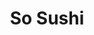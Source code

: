 ---
layout: place
title: So Sushi
permalink: /california/tarzana/so-sushi.html
stateAbbr: CA
stateName: California
cityName: Tarzana
seo:
  type: restaurant
  links: null
place_id: ChIJYVlCgkCZwoARpYOR1kXW1ns
photos:
  - name: >-
      places/ChIJYVlCgkCZwoARpYOR1kXW1ns/photos/AeeoHcLZj1E384aljVaTkOt7_zkjR26MukAhaaZ4ElDrLLc94bSWvYbHXakitudjLK67qrunDfnqeRu4ibTaU7YVxHFfng6fvly4avTLrgp8nOqO1C8jS59RP096NNsP1NHOpPemlJp3xF88Pk9CbIDp7LQ4UvqhNEbAqaNTnv4fiWl61_iUZz3Cswg4cpC5mb-mgt6KBr1eIXaQOGqdpDH7hyf9RhiEBOdAmFZUfjL3SPmZP7BWdnWgfugjDw9COJknsV0I24a0kyhgyMDg-Yx6ha9Vbt9nsifXHGHUvYhNsYcc6A
    widthPx: 4000
    heightPx: 3000
    authorAttributions:
      - displayName: So Sushi
        uri: https://maps.google.com/maps/contrib/112768144111946326353
        photoUri: >-
          https://lh3.googleusercontent.com/a-/ALV-UjXvwm7EaQbHgCOhxRdCwgQC8Bvl9H5tITUJw193HJ0gxcB5XIo=s100-p-k-no-mo
    flagContentUri: >-
      https://www.google.com/local/imagery/report/?cb_client=maps_api_places.places_api&image_key=!1e10!2sAF1QipOhK95DHGhLWnHS3gWGXB75Qq_28g4ZSOY1i7Wk&hl=en-US
    googleMapsUri: >-
      https://www.google.com/maps/place//data=!3m4!1e2!3m2!1sAF1QipOhK95DHGhLWnHS3gWGXB75Qq_28g4ZSOY1i7Wk!2e10!4m2!3m1!1s0x80c2994082425961:0x7bd6d645d69183a5
  - name: >-
      places/ChIJYVlCgkCZwoARpYOR1kXW1ns/photos/AeeoHcKzH0xsOdl_WX-pTmSJKhIlY3m70LH9btHnVzVInFTQAGE-eaVdq4w9g1mCymEZ8ATUsCU1OVJDKQNhdDFdTv812rtVAAbdJAPkWQ7tbIbA8h1g3qVRFU5wdBt-RelOPcTQpFQz0fDTZUwAzeM0QDxU4XPUmHWqeAcZkLg6MrFgiGAXAUmI_yhOfNDxd0fn_aRdGPxdCPoF7Bpt0CjLVNr-b4BpvjmzX-g-1ZwMTc0VcTfiwBFiwRPgMH8GsB4sJ71L1FicLhwdiT2RsXoZhDgHuCb8UGKWTnB0awDfH5oWhg
    widthPx: 3024
    heightPx: 3024
    authorAttributions:
      - displayName: So Sushi
        uri: https://maps.google.com/maps/contrib/112768144111946326353
        photoUri: >-
          https://lh3.googleusercontent.com/a-/ALV-UjXvwm7EaQbHgCOhxRdCwgQC8Bvl9H5tITUJw193HJ0gxcB5XIo=s100-p-k-no-mo
    flagContentUri: >-
      https://www.google.com/local/imagery/report/?cb_client=maps_api_places.places_api&image_key=!1e10!2sAF1QipPmnI4gxn2yClm3BHiNao45J47mHly2jChNiWlR&hl=en-US
    googleMapsUri: >-
      https://www.google.com/maps/place//data=!3m4!1e2!3m2!1sAF1QipPmnI4gxn2yClm3BHiNao45J47mHly2jChNiWlR!2e10!4m2!3m1!1s0x80c2994082425961:0x7bd6d645d69183a5
  - name: >-
      places/ChIJYVlCgkCZwoARpYOR1kXW1ns/photos/AeeoHcK_IZ0pWcGNa-Rq-GuK9zfu_V5bR5MRY8F5V7ppT0Q-3fcISthHg1SsofcamO6qkKXXGXGHgobEvT5s4GiUC-aqOtOGhb_2Efd9LhlEsPz2Lh6bVW--L-vWgD9yO0sXo06PCHr1D-KGZIExSAQfXFcs0RIIYKZjFv24eRSMVoejp3ZAX-JbDtWdoUEwfS_P5onNcOfx51JdmkWLa5euhS0K7jz_VuA7RoXK5BjiJSEcwH09YkYTvm8ZOJ4DYwh6PmtE3Xl2jFl1rJiLrW0ViSFySYxOCHuaTlnZBfA66STvQ8tCrWSrJrpdgGVoWSLEdu4EccnyzKT0_V88yVLFvpNQQ1PgI2U6Tf4eaVb8bLrKkD4R0eUizfqJ1Tmsn72FocLticw6eSnoCzVFWbsw63zybJixIovravfUsALnB3Yx1idU
    widthPx: 4800
    heightPx: 3600
    authorAttributions:
      - displayName: Autumn-Jade Stoner
        uri: https://maps.google.com/maps/contrib/101624370584835606715
        photoUri: >-
          https://lh3.googleusercontent.com/a/ACg8ocIGZYcF3G-1TeMDJfPhOA9E89-uHV4JbLaHo00tSej4y4yx-fg=s100-p-k-no-mo
    flagContentUri: >-
      https://www.google.com/local/imagery/report/?cb_client=maps_api_places.places_api&image_key=!1e10!2sCIHM0ogKEICAgIDrxO6F9QE&hl=en-US
    googleMapsUri: >-
      https://www.google.com/maps/place//data=!3m4!1e2!3m2!1sCIHM0ogKEICAgIDrxO6F9QE!2e10!4m2!3m1!1s0x80c2994082425961:0x7bd6d645d69183a5
  - name: >-
      places/ChIJYVlCgkCZwoARpYOR1kXW1ns/photos/AeeoHcK7AR6wjAey2xjPwE9kPHcelWa2OsR4ZX6s9dA928oge7Sm0cOcDTyp1jzjjxJUNNQpTFHg_TZCcNLqhgWWB4izY7VwTTc0XVIMZOE-dB1PlAJBRMNDxJRHjM2LQkNKBdNT6SGS-4TvzCam9n3nPyqOuboGMK8c0jabWhIJ6xK8KDJvm0MSruhGrsdnY5KLB9wlPh_4pKx95--Kj8fvEQvC0hHHm95t3_8zJXbh75rP3sUuUc632EoqG2hYWXPy75MGJwr6oqhQoavdgTHJVcdw_ruByHvWfh5ERSpwb9vu3TGGZhMGJ6i-MCZ4daFgToPg2LId_kr-tFVnSkucdKcEtPBZbK2hTdbv8TJpcuvtcktWXui1XxvJvyU-p3fgnZ1NcLr1jyYG4QkFnlMLfAIWnRzZIA4_EWrUaNDf0VA
    widthPx: 4800
    heightPx: 3600
    authorAttributions:
      - displayName: may golan
        uri: https://maps.google.com/maps/contrib/102049344380485675292
        photoUri: >-
          https://lh3.googleusercontent.com/a-/ALV-UjVboeYOLa2uonocTlq-EPpBFbZ6AFYW80rCyIORW7caeKQCKPGu=s100-p-k-no-mo
    flagContentUri: >-
      https://www.google.com/local/imagery/report/?cb_client=maps_api_places.places_api&image_key=!1e10!2sCIHM0ogKEICAgMCwhdaNRA&hl=en-US
    googleMapsUri: >-
      https://www.google.com/maps/place//data=!3m4!1e2!3m2!1sCIHM0ogKEICAgMCwhdaNRA!2e10!4m2!3m1!1s0x80c2994082425961:0x7bd6d645d69183a5
  - name: >-
      places/ChIJYVlCgkCZwoARpYOR1kXW1ns/photos/AeeoHcKHZcqD_n4wwGvSFCEMnHYKCSX2zXGzsOKZHN7L8pXziw3827IjAOP4K7g8_cLuDqjhhiQ2FCTk6QKhXBxdZvxCMDO4FADoLMWTNRxDoD067bNBBWZxCHuRL-dk858PoPPTjps4m1gZDSI6WYMuvAUyylbFf4U37k-3iK2S967uZFxPpXz8X9T5mn4ZiPM_83Nv2IbO3dseI5fF42nRMDEaf3-WYPjTxzUIXiOfexRJY6BLclrrmrcw72LS5UEHXXBJstbKyrncud1zakWPQ4OhKaLuAoz1iPOTTGU4xYTkA_YznCWFnhm-u5-HBPQFTgfuPGtrIjIVER5mMI0cxkOO3gKJ3LmYHZpZp9luumvG9TETV1u2hDrr1y02SLODldRJJUKIj95Sp36QxVka-s-B3Gk7fJij9X9ALfA-tg94DBMo
    widthPx: 4080
    heightPx: 3072
    authorAttributions:
      - displayName: L K
        uri: https://maps.google.com/maps/contrib/106717030807949095927
        photoUri: >-
          https://lh3.googleusercontent.com/a-/ALV-UjW2AToTt-1ZClNVi5Kgtdu7fSPtHi2oJoJiOjgxEd3ioxepoXV9=s100-p-k-no-mo
    flagContentUri: >-
      https://www.google.com/local/imagery/report/?cb_client=maps_api_places.places_api&image_key=!1e10!2sCIHM0ogKEICAgMDIp4u9zAE&hl=en-US
    googleMapsUri: >-
      https://www.google.com/maps/place//data=!3m4!1e2!3m2!1sCIHM0ogKEICAgMDIp4u9zAE!2e10!4m2!3m1!1s0x80c2994082425961:0x7bd6d645d69183a5
  - name: >-
      places/ChIJYVlCgkCZwoARpYOR1kXW1ns/photos/AeeoHcKI_IgxbTkekP1dj8AvT8Lthyp53xajowaaGVzxfnF2My03u0Gx-ECSu_EAibRpK3dsKOehcxkUSEYISfPZgHemD-iRzylrnhkhYlVoMOeBYFB_bQG9ErkRwItJO7UffBGAeXpnupS_NxZ4WaBQm8YE-20G45ZUdyLy_RvK5SGXwKTFO7Ce190rg1NoyltkqLgq_aOIAGR6ydP5l_-SY8iefEq4kqggB9iOA3IFrN1zqE48cbiXnSHJMgmEqOLCR9eyRu4tA8U79KLaTx8D1JEH2XMJwUD0kDBafN93fphTy1dj6JfyGiAon_1iX_PyGUE9V7Xcjuw_RaoEb1GYRiwzDEZSpHwGTZw-wt8MIOvrKKPK8jIaSIfyQGpObNuJxUF6xVw_uc3YNKIBiBxj6jQauLbI_tFEG0lgx0YhrXsA1Q8
    widthPx: 3024
    heightPx: 4032
    authorAttributions:
      - displayName: Mayi Barov
        uri: https://maps.google.com/maps/contrib/105050300904308996068
        photoUri: >-
          https://lh3.googleusercontent.com/a-/ALV-UjUDc99F-mEYJXEP7OFoHDROcQNIiEFF2aIK3NShcwSe-_EyHRlaFA=s100-p-k-no-mo
    flagContentUri: >-
      https://www.google.com/local/imagery/report/?cb_client=maps_api_places.places_api&image_key=!1e10!2sCIHM0ogKEICAgMCQo5nF2AE&hl=en-US
    googleMapsUri: >-
      https://www.google.com/maps/place//data=!3m4!1e2!3m2!1sCIHM0ogKEICAgMCQo5nF2AE!2e10!4m2!3m1!1s0x80c2994082425961:0x7bd6d645d69183a5
  - name: >-
      places/ChIJYVlCgkCZwoARpYOR1kXW1ns/photos/AeeoHcLyC3UZq6JKsEoOtzE8LvzqCnHERwCd_0z7wCcoHy1-En2XkU3_eE4ks56TE5YpeI2_V2r5rOVjf_TFO4s9Jj3olAP_GG7Oye47kL-2d0qjVEDu7omwTBByr8DuQwTnSBuyhq1NML8UTKo112-uceDCzDRHslZfShtgdQ2LzQ5Q8GsyMpVo5UoV9yNrWmsiGTCkGiMsQzu_PTTtRip9uzLoI9s1qdx1odAXSYqVQ6wuUQ4yVfatIp6Y1QLw-kLAJoLGnq0LMnnd50s2uFA_eeD2t6pmelYgScixo3dtNlCHXRNu1pGrLAt5EYUFHyV2ciI-Hy6fyJgeec7N3WnVlakJ4U5qubgQ4Z42_-oJ9bvmjkqAvcmWG62HrlmH8JKy3y3noL2Gcw_Zr8D6JWq8jMTseXOAXe43iy4vDXvKDjs
    widthPx: 4800
    heightPx: 3600
    authorAttributions:
      - displayName: Mayi Barov
        uri: https://maps.google.com/maps/contrib/105050300904308996068
        photoUri: >-
          https://lh3.googleusercontent.com/a-/ALV-UjUDc99F-mEYJXEP7OFoHDROcQNIiEFF2aIK3NShcwSe-_EyHRlaFA=s100-p-k-no-mo
    flagContentUri: >-
      https://www.google.com/local/imagery/report/?cb_client=maps_api_places.places_api&image_key=!1e10!2sCIHM0ogKEICAgMCQo5nFGA&hl=en-US
    googleMapsUri: >-
      https://www.google.com/maps/place//data=!3m4!1e2!3m2!1sCIHM0ogKEICAgMCQo5nFGA!2e10!4m2!3m1!1s0x80c2994082425961:0x7bd6d645d69183a5
  - name: >-
      places/ChIJYVlCgkCZwoARpYOR1kXW1ns/photos/AeeoHcJci38_gh7tv176cv8wRd0sMA53dCg-KOmh54s-FHqR8RHcWz2Zi6gyV-qcB7d-eyKKsF6rS2EKYyM37i18lo3CAOqy_73yTqVduezgUDxyuLCoxwKxEUaFwy9Aw3aodI0Xx5jb1KR8Xnb6hdVjRVWMWUIz9KeOkuOc3fEkmCZLXa6RIJeoKNcpJMbDZ-x90_3a9EGjeOXfcy_S4XZ7iXY4rCY7NnhJ_KqWHuxsVsZ1AjZxZJ8AIcEdq_f-PohZJiFqhC-61K4GTFGPOXs6fQCiOrAqrtoJu7flYhPrYvmJsThw36eloPvKXfATJYa2P4zm9T_hu4Qdm4WwN8ZhxJogPukLG3S8xUdF6FYrWVP-eqyn-VjTSkHRMOekzEend_pCDgWeoG6_iH51yVqTwJtcKU-xU2tKLN6zCcfdVesTtUaf
    widthPx: 4080
    heightPx: 3072
    authorAttributions:
      - displayName: Mary Irene Paras Manay Tosch
        uri: https://maps.google.com/maps/contrib/110281196719275968671
        photoUri: >-
          https://lh3.googleusercontent.com/a/ACg8ocJB5OGXFRfOMSxLOfdEK5BqiPGUHoP5x3LfZwcVSeXC4aq77ETm=s100-p-k-no-mo
    flagContentUri: >-
      https://www.google.com/local/imagery/report/?cb_client=maps_api_places.places_api&image_key=!1e10!2sCIHM0ogKEICAgIC99bLfpgE&hl=en-US
    googleMapsUri: >-
      https://www.google.com/maps/place//data=!3m4!1e2!3m2!1sCIHM0ogKEICAgIC99bLfpgE!2e10!4m2!3m1!1s0x80c2994082425961:0x7bd6d645d69183a5
  - name: >-
      places/ChIJYVlCgkCZwoARpYOR1kXW1ns/photos/AeeoHcI15QPN91LvHeas--zm-StUVHvTOydQXnFwAy3jApRFpfMHW9pxDjQM1jEsg02yXE_Yh3YqsQ7eWH6XMJe2ARA5lpXZ31br45E8urgH6qwDyQJxnzamFV61Gfc9LnRTqdnjbBSYZw2Un2RdKWqNKSkG8insoF2_bE0fVRmTdhM2xrJgLTYXIzR13UBak-OOEcQYzSOYG8ovXIuIdVRM8UxUm7XBSsEsqQXQe7leh12r0H3dSgWcyI0F6qaKa-OGbulElrJF0chPkbq7Mfkr3CD1S22647XLwOO1wARgHDWP6w
    widthPx: 2992
    heightPx: 2992
    authorAttributions:
      - displayName: So Sushi
        uri: https://maps.google.com/maps/contrib/112768144111946326353
        photoUri: >-
          https://lh3.googleusercontent.com/a-/ALV-UjXvwm7EaQbHgCOhxRdCwgQC8Bvl9H5tITUJw193HJ0gxcB5XIo=s100-p-k-no-mo
    flagContentUri: >-
      https://www.google.com/local/imagery/report/?cb_client=maps_api_places.places_api&image_key=!1e10!2sAF1QipPWmZAvr-UV9WUEsNQhZ0x-Cry8pljtyeCspN-T&hl=en-US
    googleMapsUri: >-
      https://www.google.com/maps/place//data=!3m4!1e2!3m2!1sAF1QipPWmZAvr-UV9WUEsNQhZ0x-Cry8pljtyeCspN-T!2e10!4m2!3m1!1s0x80c2994082425961:0x7bd6d645d69183a5
  - name: >-
      places/ChIJYVlCgkCZwoARpYOR1kXW1ns/photos/AeeoHcKOSCdhtwtTVK_4Zc_HBTEAGJt5BOcgVkDbxdP-1TkuD0zU7hB5R4oXNhOF6oqZTC1nPbZdw5_U9UVKzoZ5xKyStNyhoO1zM92nJ8IzjNPE84QHaXJs4YIvGCDf1crkE66n33fuYDJ3sMao-t2ER9I6cFEYdqMjNWXq-FiYfFpDK3kXHYn6tmkNhlvwAkjJ4WM-9oibbNn37iE4D8W3TGEnV3Iz97ONQqFJyahLmOG5byXYs3HGYKMJe4edPcV63rrg3qvekRqGLkY4pWC29o3DbAk6fA6qBlj9M5nMPoFgIehebGXfPisgsX96VPhKmnWNAx5NSeWLd0BycV8jkYNNWocWqBT6kIs2hciHvwKcGVZp7SNSs8WFATb5w6ple4oqfkWJ6Ecs47NvurE7fSeaucdLYymFHiiqlmTxxT0Sbw
    widthPx: 3024
    heightPx: 4032
    authorAttributions:
      - displayName: Soraya Teffaha
        uri: https://maps.google.com/maps/contrib/108003745736305981958
        photoUri: >-
          https://lh3.googleusercontent.com/a-/ALV-UjWXysDpaLBnuzmRhXwOqh96fnwQ_DFzvK8j-ijKyPqSgRZQYl1QNQ=s100-p-k-no-mo
    flagContentUri: >-
      https://www.google.com/local/imagery/report/?cb_client=maps_api_places.places_api&image_key=!1e10!2sCIHM0ogKEICAgIDj0_TIJw&hl=en-US
    googleMapsUri: >-
      https://www.google.com/maps/place//data=!3m4!1e2!3m2!1sCIHM0ogKEICAgIDj0_TIJw!2e10!4m2!3m1!1s0x80c2994082425961:0x7bd6d645d69183a5
address: 19522 Ventura Blvd, Tarzana, CA 91356, USA
street: 19522 Ventura Blvd
city: Tarzana
state: CA
zip: '91356'
country: USA
neighborhood: Tarzana
latitude: '34.172611'
longitude: '-118.558788'
accessibility_options:
  wheelchairAccessibleParking: true
  wheelchairAccessibleEntrance: true
  wheelchairAccessibleRestroom: true
  wheelchairAccessibleSeating: true
business_status: OPERATIONAL
name: So Sushi
google_maps_links:
  directionsUri: >-
    https://www.google.com/maps/dir//''/data=!4m7!4m6!1m1!4e2!1m2!1m1!1s0x80c2994082425961:0x7bd6d645d69183a5!3e0
  placeUri: https://maps.google.com/?cid=8923555307122164645
  writeAReviewUri: >-
    https://www.google.com/maps/place//data=!4m3!3m2!1s0x80c2994082425961:0x7bd6d645d69183a5!12e1
  reviewsUri: >-
    https://www.google.com/maps/place//data=!4m4!3m3!1s0x80c2994082425961:0x7bd6d645d69183a5!9m1!1b1
  photosUri: >-
    https://www.google.com/maps/place//data=!4m3!3m2!1s0x80c2994082425961:0x7bd6d645d69183a5!10e5
primary_type: Sushi Restaurant
opening_hours:
  regular: null
  current: null
secondary_opening_hours:
  regular:
    weekdayDescriptions: null
    type: null
  current:
    weekdayDescriptions: null
    type: null
phone: null
price_level: null
price_range: null
rating: null
rating_count: 0
website: null
description: >-
  Discover So Sushi in Tarzana, CA$$$So Sushi in Tarzana, CA, stands out as a
  welcoming sushi restaurant offering a variety of fresh Japanese dishes in a
  relaxed, everyday atmosphere. Patrons can enjoy an array of expertly prepared
  sushi options, where chefs accommodate custom requests to enhance the dining
  experience. The spot emphasizes accessibility with features like
  wheelchair-friendly parking and entrances, making it easy for everyone to
  savor its casual vibe. Its location near Ventura Blvd adds to the convenience
  for those searching for quality sushi restaurants in the area, blending
  traditional flavors with a modern touch. Whether you're craving inventive
  rolls or classic Japanese fare, this spot delivers a satisfying meal that
  highlights fresh ingredients and thoughtful preparation.
generative_summary: >-
  Discover So Sushi in Tarzana, CA$$$So Sushi in Tarzana, CA, stands out as a
  welcoming sushi restaurant offering a variety of fresh Japanese dishes in a
  relaxed, everyday atmosphere. Patrons can enjoy an array of expertly prepared
  sushi options, where chefs accommodate custom requests to enhance the dining
  experience. The spot emphasizes accessibility with features like
  wheelchair-friendly parking and entrances, making it easy for everyone to
  savor its casual vibe. Its location near Ventura Blvd adds to the convenience
  for those searching for quality sushi restaurants in the area, blending
  traditional flavors with a modern touch. Whether you're craving inventive
  rolls or classic Japanese fare, this spot delivers a satisfying meal that
  highlights fresh ingredients and thoughtful preparation.
generative_disclosure: Summarized by AI using the Grok-3-Mini model.
reviews: null
review_summary: >-
  What Customers Are Saying$$$Visitors to this sushi spot often rave about the
  incredibly fresh and flavorful selections, with standout rolls that keep
  diners coming back for more. Many appreciate the cozy, modern ambiance that
  creates a comfortable environment for enjoying meals with friends or solo.
  Folks frequently mention the efficient and warm service that makes every visit
  feel seamless and enjoyable, paired with options like hot sake to complement
  the dishes. Overall, it's praised as a reliable choice for tasty Japanese
  cuisine, drawing in those seeking top-rated sushi experiences nearby. While
  opinions are generally positive, the emphasis on quality ingredients and
  welcoming atmosphere ensures it's a go-to option for casual outings.
review_disclosure: Summarized by AI using the Grok-3-Mini model.
parking_options: null
payment_options: null
allow_dogs: null
curbside_pickup: null
delivery: null
dine_in: null
good_for_children: null
good_for_groups: null
good_for_sports: null
live_music: null
menu_for_children: null
outdoor_seating: null
reservable: null
restroom: null
serves_beer: null
serves_breakfast: null
serves_brunch: null
serves_cocktails: null
serves_coffee: null
serves_dinner: null
serves_dessert: null
serves_lunch: null
serves_vegetarian_food: null
serves_wine: null
takeout: null
update_category: pro
places_description: null

---